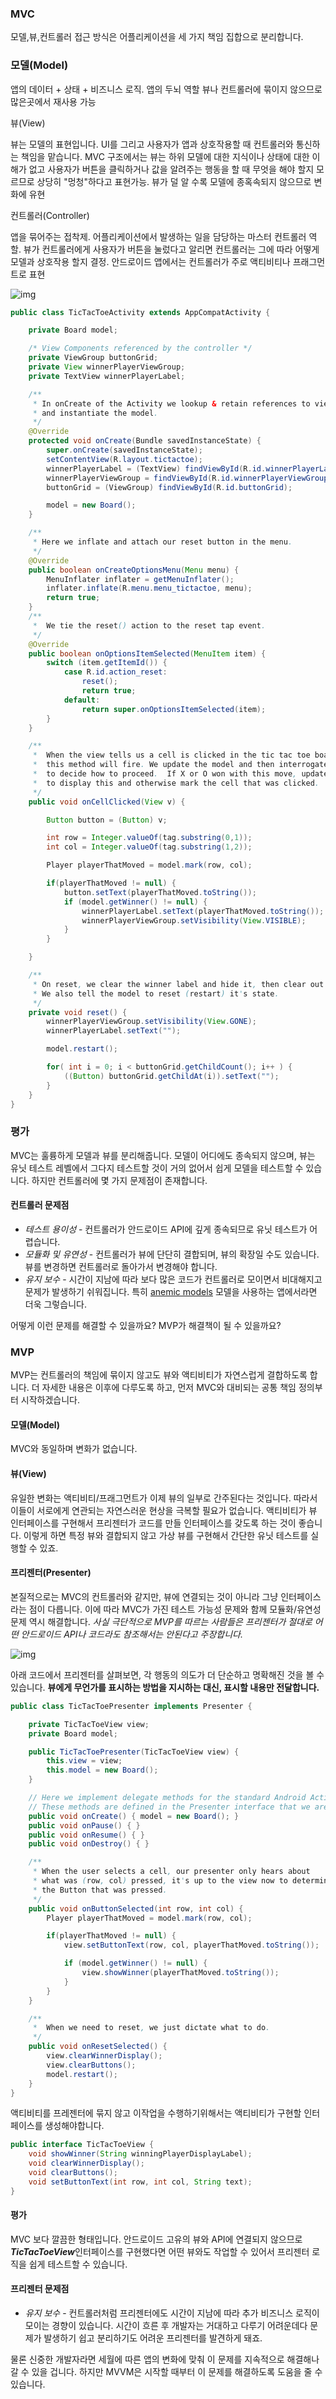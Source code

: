 ### MVC

모델,뷰,컨트롤러 접근 방식은 어플리케이션을 세 가지 책임 집합으로 분리합니다.

### 모델(Model)

앱의 데이터 + 상태 + 비즈니스 로직. 앱의 두뇌 역할 뷰나 컨트롤러에 묶이지 않으므로 많은곳에서 재사용 가능

뷰(View)

뷰는 모델의 표현입니다. UI를 그리고 사용자가 앱과 상호작용할 때 컨트롤러와 통신하는 책임을 맡습니다. MVC 구조에서는 뷰는 하위 모델에 대한 지식이나 상태에 대한 이해가 없고 사용자가 버튼을 클릭하거나 값을 알려주는 행동을 할 때 무엇을 해야 할지 모르므로 상당히 "멍청"하다고 표현가능. 뷰가 덜 알 수록 모델에 종혹속되지 않으므로 변화에 유현

컨트롤러(Controller)

앱을 묶어주는 접착제. 어플리케이션에서 발생하는 일을 담당하는 마스터 컨트롤러 역할. 뷰가 컨트롤러에게 사용자가 버튼을 눌렀다고 알리면 컨트롤러는 그에 따라 어떻게 모델과 상호작용 할지 결정. 안드로이드 앱에서는 컨트롤러가 주로 액티비티나 프래그먼트로 표현

![img](./images/mvc.png)

```java
public class TicTacToeActivity extends AppCompatActivity {

    private Board model;

    /* View Components referenced by the controller */
    private ViewGroup buttonGrid;
    private View winnerPlayerViewGroup;
    private TextView winnerPlayerLabel;

    /**
     * In onCreate of the Activity we lookup & retain references to view components
     * and instantiate the model.
     */
    @Override
    protected void onCreate(Bundle savedInstanceState) {
        super.onCreate(savedInstanceState);
        setContentView(R.layout.tictactoe);
        winnerPlayerLabel = (TextView) findViewById(R.id.winnerPlayerLabel);
        winnerPlayerViewGroup = findViewById(R.id.winnerPlayerViewGroup);
        buttonGrid = (ViewGroup) findViewById(R.id.buttonGrid);

        model = new Board();
    }

    /**
     * Here we inflate and attach our reset button in the menu.
     */
    @Override
    public boolean onCreateOptionsMenu(Menu menu) {
        MenuInflater inflater = getMenuInflater();
        inflater.inflate(R.menu.menu_tictactoe, menu);
        return true;
    }
    /**
     *  We tie the reset() action to the reset tap event.
     */
    @Override
    public boolean onOptionsItemSelected(MenuItem item) {
        switch (item.getItemId()) {
            case R.id.action_reset:
                reset();
                return true;
            default:
                return super.onOptionsItemSelected(item);
        }
    }

    /**
     *  When the view tells us a cell is clicked in the tic tac toe board,
     *  this method will fire. We update the model and then interrogate it's state
     *  to decide how to proceed.  If X or O won with this move, update the view
     *  to display this and otherwise mark the cell that was clicked.
     */
    public void onCellClicked(View v) {

        Button button = (Button) v;

        int row = Integer.valueOf(tag.substring(0,1));
        int col = Integer.valueOf(tag.substring(1,2));

        Player playerThatMoved = model.mark(row, col);

        if(playerThatMoved != null) {
            button.setText(playerThatMoved.toString());
            if (model.getWinner() != null) {
                winnerPlayerLabel.setText(playerThatMoved.toString());
                winnerPlayerViewGroup.setVisibility(View.VISIBLE);
            }
        }

    }

    /**
     * On reset, we clear the winner label and hide it, then clear out each button.
     * We also tell the model to reset (restart) it's state.
     */
    private void reset() {
        winnerPlayerViewGroup.setVisibility(View.GONE);
        winnerPlayerLabel.setText("");

        model.restart();

        for( int i = 0; i < buttonGrid.getChildCount(); i++ ) {
            ((Button) buttonGrid.getChildAt(i)).setText("");
        }
    }
}
```

### 평가

MVC는 훌륭하게 모델과 뷰를 분리해줍니다. 모델이 어디에도 종속되지 않으며, 뷰는 유닛 테스트 레벨에서 그다지 테스트할 것이 거의 없어서 쉽게 모델을 테스트할 수 있습니다. 하지만 컨트롤러에 몇 가지 문제점이 존재합니다.

#### 컨트롤러 문제점

- *테스트 용이성* - 컨트롤러가 안드로이드 API에 깊게 종속되므로 유닛 테스트가 어렵습니다.
- *모듈화 및 유연성* - 컨트롤러가 뷰에 단단히 결합되며, 뷰의 확장일 수도 있습니다. 뷰를 변경하면 컨트롤러로 돌아가서 변경해야 합니다.
- *유지 보수* - 시간이 지남에 따라 보다 많은 코드가 컨트롤러로 모이면서 비대해지고 문제가 발생하기 쉬워집니다. 특히 [anemic models](https://martinfowler.com/bliki/AnemicDomainModel.html) 모델을 사용하는 앱에서라면 더욱 그렇습니다.

어떻게 이런 문제를 해결할 수 있을까요? MVP가 해결책이 될 수 있을까요?

### MVP

MVP는 컨트롤러의 책임에 묶이지 않고도 뷰와 액티비티가 자연스럽게 결합하도록 합니다. 더 자세한 내용은 이후에 다루도록 하고, 먼저 MVC와 대비되는 공통 책임 정의부터 시작하겠습니다.

#### 모델(Model)

MVC와 동일하며 변화가 없습니다.

#### 뷰(View)

유일한 변화는 액티비티/프래그먼트가 이제 뷰의 일부로 간주된다는 것입니다. 따라서 이들이 서로에게 연관되는 자연스러운 현상을 극복할 필요가 없습니다. 액티비티가 뷰 인터페이스를 구현해서 프리젠터가 코드를 만들 인터페이스를 갖도록 하는 것이 좋습니다. 이렇게 하면 특정 뷰와 결합되지 않고 가상 뷰를 구현해서 간단한 유닛 테스트를 실행할 수 있죠.

#### 프리젠터(Presenter)

본질적으로는 MVC의 컨트롤러와 같지만, 뷰에 연결되는 것이 아니라 그냥 인터페이스라는 점이 다릅니다. 이에 따라 MVC가 가진 테스트 가능성 문제와 함께 모듈화/유연성 문제 역시 해결합니다. *사실 극단적으로 MVP를 따르는 사람들은 프리젠터가 절대로 어떤 안드로이드 API나 코드라도 참조해서는 안된다고 주장합니다.*

![img](./images/mvp.png)

아래 코드에서 프리젠터를 살펴보면, 각 행동의 의도가 더 단순하고 명확해진 것을 볼 수 있습니다. **뷰에게 무언가를 표시하는 방법을 지시하는 대신, 표시할 내용만 전달합니다.**

```java
public class TicTacToePresenter implements Presenter {

    private TicTacToeView view;
    private Board model;

    public TicTacToePresenter(TicTacToeView view) {
        this.view = view;
        this.model = new Board();
    }

    // Here we implement delegate methods for the standard Android Activity Lifecycle.
    // These methods are defined in the Presenter interface that we are implementing.
    public void onCreate() { model = new Board(); }
    public void onPause() { }
    public void onResume() { }
    public void onDestroy() { }

    /** 
     * When the user selects a cell, our presenter only hears about
     * what was (row, col) pressed, it's up to the view now to determine that from
     * the Button that was pressed.
     */
    public void onButtonSelected(int row, int col) {
        Player playerThatMoved = model.mark(row, col);

        if(playerThatMoved != null) {
            view.setButtonText(row, col, playerThatMoved.toString());

            if (model.getWinner() != null) {
                view.showWinner(playerThatMoved.toString());
            }
        }
    }

    /**
     *  When we need to reset, we just dictate what to do.
     */
    public void onResetSelected() {
        view.clearWinnerDisplay();
        view.clearButtons();
        model.restart();
    }
}
```

액티비티를 프레젠터에 묶지 않고 이작업을 수행하기위해서는 액티비티가 구현할 인터페이스를 생성해야합니다.

```java
public interface TicTacToeView {
    void showWinner(String winningPlayerDisplayLabel);
    void clearWinnerDisplay();
    void clearButtons();
    void setButtonText(int row, int col, String text);
}
```

#### 평가

MVC 보다 깔끔한 형태입니다. 안드로이드 고유의 뷰와 API에 연결되지 않으므로 ***TicTacToeView***인터페이스를 구현했다면 어떤 뷰와도 작업할 수 있어서 프리젠터 로직을 쉽게 테스트할 수 있습니다.

#### 프리젠터 문제점

- *유지 보수* - 컨트롤러처럼 프리젠터에도 시간이 지남에 따라 추가 비즈니스 로직이 모이는 경향이 있습니다. 시간이 흐른 후 개발자는 거대하고 다루기 어려운데다 문제가 발생하기 쉽고 분리하기도 어려운 프리젠터를 발견하게 돼죠.

물론 신중한 개발자라면 세월에 따른 앱의 변화에 맞춰 이 문제를 지속적으로 해결해나갈 수 있을 겁니다. 하지만 MVVM은 시작할 때부터 이 문제를 해결하도록 도움을 줄 수 있습니다.

